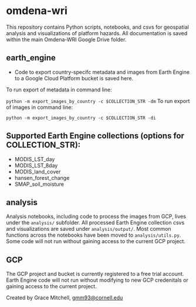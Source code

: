 # omdena-wri

This repository contains Python scripts, notebooks, and csvs for geospatial analysis and visualizations of platform hazards. All documentation is saved within the main Omdena-WRI Google Drive folder.

## earth_engine
* Code to export country-specifc metadata and images from Earth Engine to a Google Cloud Platform bucket is saved here.

To run export of metadata in command line:

`python -m export_images_by_country -c $COLLECTION_STR -dm`
To run export of images in command line:

`python -m export_images_by_country -c $COLLECTION_STR -di`

## Supported Earth Engine collections (options for COLLECTION_STR):

* MODIS_LST_day
* MODIS_LST_8day
* MODIS_land_cover
* hansen_forest_change
* SMAP_soil_moisture

## analysis

Analysis notebooks, including code to process the images from GCP, lives under the `analysis/` subfolder. All processed Earth Engine collection csvs and visualizations are saved under `analysis/output/`. Most common functions across the notebooks have been moved to `analysis/utils.py`. Some code will not run without gaining access to the current GCP project.

## GCP
The GCP project and bucket is currently registered to a free trial account. Earth Engine code will not run without modifying to new GCP credenitals or gaining access to the current project.

Created by Grace Mitchell, gmm93@cornell.edu
